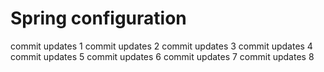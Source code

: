 # Spring configuration
commit updates 1
commit updates 2
commit updates 3
commit updates 4
commit updates 5
commit updates 6
commit updates 7
commit updates 8

